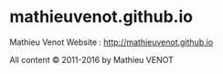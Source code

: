 # mathieuvenot.github.io
Mathieu Venot Website : http://mathieuvenot.github.io

All content © 2011-2016 by Mathieu VENOT
